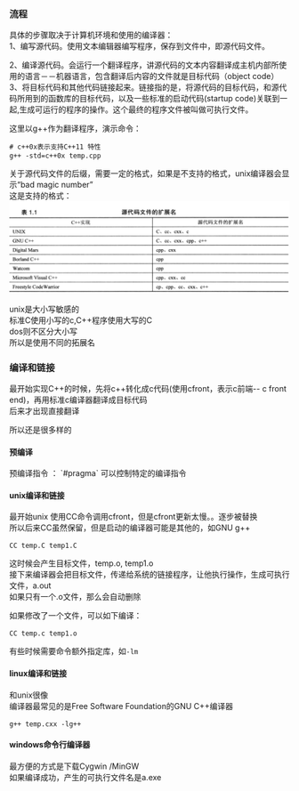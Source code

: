 ### 流程

具体的步骤取决于计算机环境和使用的编译器：  
1、编写源代码。使用文本编辑器编写程序，保存到文件中，即源代码文件。  

2、编译源代码。会运行一个翻译程序，讲源代码的文本内容翻译成主机内部所使用的语言－－机器语言，包含翻译后内容的文件就是目标代码（object code）  
3、将目标代码和其他代码链接起来。链接指的是，将源代码的目标代码，和源代码所用到的函数库的目标代码，以及一些标准的启动代码(startup code)关联到一起,生成可运行的程序的操作。这个最终的程序文件被叫做可执行文件。

这里以g++作为翻译程序，演示命令：

```text
# c++0x表示支持C++11 特性
g++ -std=c++0x temp.cpp
```

关于源代码文件的后缀，需要一定的格式，如果是不支持的格式，unix编译器会显示“bad magic number”  
这是支持的格式：![格式](./format.png)

unix是大小写敏感的  
标准C使用小写的c,C++程序使用大写的C  
dos则不区分大小写  
所以是使用不同的拓展名

### 编译和链接

最开始实现C++的时候，先将c++转化成c代码(使用cfront，表示c前端-- c front end)，再用标准c编译器翻译成目标代码  
后来才出现直接翻译

所以还是很多样的

#### 预编译

预编译指令 ： \`\#pragma\` 可以控制特定的编译指令 

#### unix编译和链接

最开始unix 使用CC命令调用cfront，但是cfront更新太慢。。逐步被替换  
所以后来CC虽然保留，但是启动的编译器可能是其他的，如GNU g++

```text
CC temp.C temp1.C
```

这时候会产生目标文件，temp.o, temp1.o  
接下来编译器会把目标文件，传递给系统的链接程序，让他执行操作，生成可执行文件，a.out  
如果只有一个.o文件，那么会自动删除

如果修改了一个文件，可以如下编译：

```text
CC temp.c temp1.o
```

有些时候需要命令额外指定库，如`-lm`

#### linux编译和链接

和unix很像  
编译器最常见的是Free Software Foundation的GNU C++编译器

```text
g++ temp.cxx -lg++
```

#### windows命令行编译器

最方便的方式是下载Cygwin /MinGW  
如果编译成功，产生的可执行文件名是a.exe